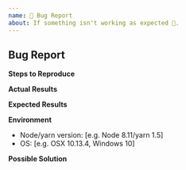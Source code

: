 ```yaml
---
name: 🐛 Bug Report
about: If something isn't working as expected 🤔.
---
```


## Bug Report

<!-- describe the issue, mention related issues if known -->

**Steps to Reproduce**

<!-- e.g. list of mutations needed to get into that state -->

**Actual Results**

<!--
For example add a
- [Graph*i*Ql link](https://api.republik.ch/graphiql?query=$YOURQUERY)
- a json snippet
- stack trace
- error message
- astexplorer.net example
-->

**Expected Results**

<!--
An example response or description of what should happen.

For example add a
- json snippet
- astexplorer.net example
-->

**Environment**

- Node/yarn version: [e.g. Node 8.11/yarn 1.5]
- OS: [e.g. OSX 10.13.4, Windows 10]

**Possible Solution**

<!-- only if you have suggestions on a fix for the bug -->

<!-- please add the bug label -->
